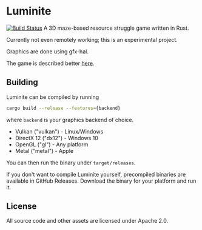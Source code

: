 # Luminite
[![Build Status](https://ci.caelum.ml/buildStatus/icon?job=Luminite)](https://ci.caelum.ml/job/Luminite/)
A 3D maze-based resource struggle game written in Rust.

Currently not even remotely working; this is an experimental project.

Graphics are done using gfx-hal.

The game is described better [here](design/README.md).

## Building
Luminite can be compiled by running
```bash
cargo build --release --features={backend}
```
where `backend` is your graphics backend of choice.

- Vulkan ("vulkan") - Linux/Windows
- DirectX 12 ("dx12") - Windows 10
- OpenGL ("gl") - Any platform
- Metal ("metal") - Apple

You can then run the binary under `target/releases`.

If you don't want to compile Luminite yourself,
precompiled binaries are available
in GitHub Releases. Download the binary for your platform
and run it.

## License
All source code and other assets are licensed under Apache 2.0.
